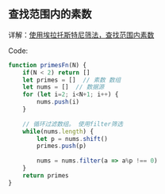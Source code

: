 ## 查找范围内的素数
详解：[使用埃拉托斯特尼筛法，查找范围内素数](https://petergooo.github.io/2018/11/08/tools/primes/)

Code: 
```javascript
function primesFn(N) {
    if(N < 2) return []
    let primes = []  // 素数 数组
    let nums = []  // 数据源
    for (let i=2; i<N+1; i++) {
        nums.push(i)
    }
    
    // 循环过滤数组。 使用filter筛选
    while(nums.length) {
        let p = nums.shift()
        primes.push(p)
    
        nums = nums.filter(a => a%p !== 0)
    }
    return primes
}
```
